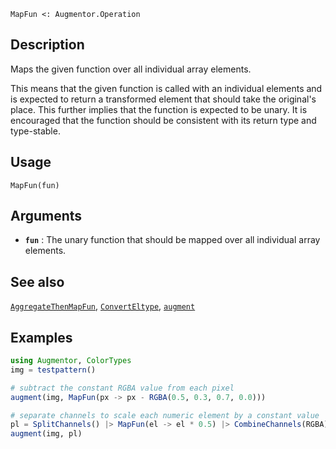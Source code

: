 ```
MapFun <: Augmentor.Operation
```

## Description

Maps the given function over all individual array elements.

This means that the given function is called with an individual elements and is expected to return a transformed element that should take the original's place. This further implies that the function is expected to be unary. It is encouraged that the function should be consistent with its return type and type-stable.

## Usage

```
MapFun(fun)
```

## Arguments

  * **`fun`** : The unary function that should be mapped over all   individual array elements.

## See also

[`AggregateThenMapFun`](@ref), [`ConvertEltype`](@ref), [`augment`](@ref)

## Examples

```julia
using Augmentor, ColorTypes
img = testpattern()

# subtract the constant RGBA value from each pixel
augment(img, MapFun(px -> px - RGBA(0.5, 0.3, 0.7, 0.0)))

# separate channels to scale each numeric element by a constant value
pl = SplitChannels() |> MapFun(el -> el * 0.5) |> CombineChannels(RGBA)
augment(img, pl)
```
